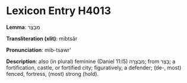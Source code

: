# Lexicon Entry H4013

**Lemma**: מִבְצָר

**Transliteration (xlit)**: mibtsâr

**Pronunciation**: mib-tsawr'

**Description**:
also (in plural) feminine (Daniel 11:l5) מִבְצָרָה; from בָּצַר; a fortification, castle, or fortified city; figuratively, a defender; (de-, most) fenced, fortress, (most) strong (hold).
